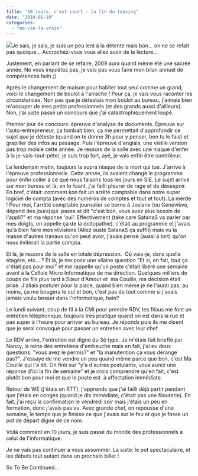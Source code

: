 ```yaml
---
title: "10 jours, c'est court - la fin du teasing"
date: "2010-01-10"
categories: 
  - "ma-vie-la-vraie"
---
```


![](images/bT*xJmx*PTEyMjAzMjU4OTgxNDQmcHQ9MTIyMDMyNTg5OTk1NiZwPTMwODM*MSZkPSZuPSZnPTE=.gif)Je sais, je sais, je suis un peu lent à la détente mais bon... on ne se refait pas quoique... Accrochez-vous vous allez avoir de la lecture...

Justement, en parlant de se refaire, 2009 aura quand même été une sacrée année. Ne vous inquiétez pas, je vais pas vous faire mon bilan annuel de compétences hein ;)

Après le changement de maison pour habiter tout seul comme un grand, voici le changement de boulot à l'arrache ! Pour ça, je vais vous raconter les circonstances. Non pas que je détestais mon boulot au bureau, j'aimais bien m'occuper de mes petits professionnels (et des grands aussi d'ailleurs). Non, j'ai juste passé un concours que j'ai catastrophiquement loupé.

Premier jour de concours: épreuve d'analyse de documents. Épreuve sur l'auto-entrepreneur, ça tombait bien, ça me permettait d'approfondir ce sujet que je déteste (quand on te donne 3h pour y penser, ben tu le fais) et grapiller des infos au passage. Puis l'épreuve d'anglais, une vieille version pas trop moisie cette année. Je ressors de la salle avec une niaque d'enfer à la je-vais-tout-péter, je suis trop fort, ayé, je vais enfin être contrôleur.

Le lendemain matin, toujours la supra niaque de la mort qui tue. J'arrive à l'épreuve professionnelle. Cette année, ils avaient changé le programme pour enfin coller à ce que nous faisons tous les jours en SIE. Le sujet arrive sur mon bureau et là, en le lisant, j'ai failli pleurer de rage et de désespoir. En bref, c'était: comment kon fait un arrêté comptable dans notre super logiciel de compta (avec des numéros de comptes et tout et tout). La merde ! Pour moi, l'arrêté comptable journalier se borne à Josiane (ou Geneviève, dépend des jours)qui  passe et dit "c'est bon, vous avez plus besoin de l'appli?" et ma réponse 'oui'. Effectivement (take care SatanaS va parler par mes doigts, on appelle ça de la doitopathie), c'était au programme et j'avais qu'à bien faire mes révisions (Allez ouste SatanaS ça suffit) mais vu la masse d'autres travaux qu'on peut avoir, j'avais pensé (aussi à tort) qu'on nous éviterait la partie compta.

Et là, je ressors de la salle en totale dépression.  Où vais-je, dans quelle étagère, etc... ? Et là, je me pose une vilaine question "Et si, en fait, tout ça c'était pas pour moi" et me rappelle qu'un poste c'était libéré une semaine avant à la Cellule Micro Informatique de ma direction. Quelques milliers de coups de fils plus tard à Sœur d'Amour et  ma Couille, ma décision était prise. J'allais postuler pour la place, quand bien même je ne l'aurai pas, au moins, ça me bougera le cul et bon, c'est pas du tout comme si j'avais jamais voulu bosser dans l'informatique, hein?

Le lundi suivant, coup de fil à la CMI pour prendre RDV, les filous me font un entretien téléphonique, toujours très pratique quand on est dans la rue et pas super à l'heure pour arriver au bureau. Je réponds puis ils me disent que je serai convoqué pour passer un entretien avec leur chef.

Le RDV arrive, l'entretien est digne du 3è type. Je m'étais fait brieffé par Nancy, la reine des entretiens d'embauche mais en fait, j'ai eu deux questions: "vous avez le permis?" et "la manutention ça vous dérange pas?". J'essaye de me vendre un peu quand même parce que bon, c'est Ma Couille qui l'a dit. On finit sur "y'a d'autres postulants, vous aurez une réponse d'ici la fin de semaine" et je crois comprendre qu'en fait, c'est plutôt bon pour moi et que le poste est  à affectation immédiate.

Retour de WE (j'étais en RTT), j'apprends que j'ai failli déjà partir pendant que j'étais en congés (quand je dis immédiate, c'était pas une filouterie). En fait, j'ai reçu la confirmation le vendredi soir mais j'étais un peu en formation, donc j'avais pas vu. Avec grande chef, on repousse d'une semaine, le temps que je finisse ce que j'avais sur le feu et que je fasse un pot de départ digne de ce nom.

Voilà comment en 10 jours, je suis passé du monde des professionnels à celui de l'informatique.

Je ne vais pas continuer à vous assommer. La suite: le pot spectaculaire, et les débuts tout autant dans un prochain billet !

So To Be Continued...
